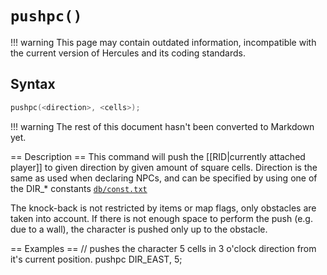 # `pushpc()`

!!! warning
	This page may contain outdated information, incompatible with the current version of Hercules and its coding standards.

## Syntax

```c
pushpc(<direction>, <cells>);
```

!!! warning
	The rest of this document hasn't been converted to Markdown yet.

== Description ==
This command will push the [[RID|currently attached player]] to given direction by given amount of square cells. Direction is the same as used when declaring NPCs, and can be specified by using one of the DIR_* constants [`db/const.txt`](https://github.com/HerculesWS/Hercules/blob/stable/db/const.txt)

The knock-back is not restricted by items or map flags, only obstacles are taken into account. If there is not enough space to perform the push (e.g. due to a wall), the character is pushed only up to the obstacle.

== Examples ==
 // pushes the character 5 cells in 3 o'clock direction from it's current position.
 pushpc DIR_EAST, 5;
